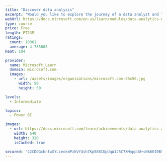 ```yaml
---
title: "Discover data analysis"
excerpt: "Would you like to explore the journey of a data analyst and learn how a data analyst tells a story with data? In this module, you will explore the different roles in data and learn the different tasks of a data analyst."
webUrl: https://docs.microsoft.com/en-us/learn/modules/data-analytics-microsoft/
type: course
price: Free
length: PT23M
ratings:
  count: 10061
  average: 4.785608
heat: 104

provider:
  name: Microsoft Learn
  domain: microsoft.com
  images:
    - url: /assets/images/organizations/microsoft.com-50x50.jpg
      width: 50
      height: 50

levels:
  - Intermediate

topics:
  - Power BI

images:
  - url: https://docs.microsoft.com/learn/achievements/data-analytics-and-microsoft-social.png
    width: 640
    height: 320
    isCached: true

secured: "42CDOGcbnfwSYLieokmPiKVY4sh7Kp58BCUpUqW1J5C7XMmppUU+sNk60I0BSgsxDDgE4YDCfPVeCAhGRAh8GUoikYM6XApnkg+ye2eI5F7Ux/ACsZpM3k3RifNKNRLhdLcuGfNvR05hAEkBCHG6mBY4Frf90lYiR+rrY/S5hFSpArZNGcUe8LhV2KSnpMlqhdLFYssMtjltFRzxQp+E13Zop98dmaKSaKumjOo2lBA80gX1ChyfsAvOxsWwHQ7i6vCmuj+k6N/QtO25utvaY1Qxg0bb+3DPOK5t8Wnxe4FBig6+/S0oRIo3gU6LbmZGiX4qTE+EUjQtqkU9d1JM5Y6EnwZ/7Gz2WfaJVCkk10dYyaecNoQ4WPgTlVlUATMc+2n75X3rBsv22guSscAARmACXzMSs9B7+C63tc2YydU=;gGHWHA/pGDBsPf17MwQUYQ=="
---
```


